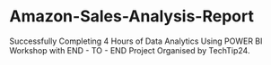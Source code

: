# Amazon-Sales-Analysis-Report

Successfully Completing 4 Hours of Data Analytics Using POWER BI Workshop with END - TO - END Project Organised by TechTip24. 
